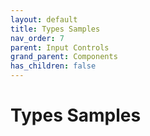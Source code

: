 ```yaml
---
layout: default
title: Types Samples
nav_order: 7
parent: Input Controls
grand_parent: Components
has_children: false
---
```

# Types Samples

<script type="module" src="../../assets/js/build/react-app-render-build.js"></script>

<div id="root"></div>